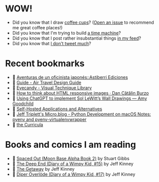 # WOW!

- Did you know that I draw [coffee cups](https://papercups.mamuso.net/)? ([Open an issue](https://github.com/mamuso/papercups/issues) to recommend me great coffee places!)
- Did you know that I'm trying to build [a time machine](https://github.com/mamuso/fluxcapacitor)?
- Did you know that I post rather insubstantial things [in my feed](https://feed.mamuso.net/)?
- Did you know that [I don't tweet much](https://twitter.com/mamuso)?

# Recent bookmarks

- 👀 [Aventuras de un oficinista japonés::Astiberri Ediciones](https://www.astiberri.com/products/aventuras-de-un-oficinista-japones)
- 👀 [Guide - Air Travel Design Guide](https://airtraveldesign.guide/Guide)
- 👀 [Eyecandy - Visual Technique Library](https://eyecannndy.com/)
- 👀 [How to think about HTML responsive images · Dan Cătălin Burzo](https://danburzo.ro/responsive-images-html/)
- 👀 [Using ChatGPT to implement Sol LeWitt’s Wall Drawings — Amy Goodchild](https://www.amygoodchild.com/blog/chatgpt-sol-lewitt-wall-drawings)
- 👀 [Self-Hosted Applications and Alternatives](https://selfh.st/apps/)
- 👀 [Jeff Triplett's Micro.blog - Python Development on macOS Notes: pyenv and pyenv-virtualenvwrapper](https://micro.webology.dev/2024/02/10/python-development-on.html)
- 👀 [the Curricula](https://www.thecurricula.com/)


# Books and comics I am reading

- 📘 [Spaced Out (Moon Base Alpha Book 2)](https://www.goodreads.com/book/show/26022750) by Stuart Gibbs
- 📘 [The Deep End (Diary of a Wimpy Kid, #15)](https://www.goodreads.com/book/show/51468119) by Jeff Kinney
- 📘 [The Getaway](https://www.goodreads.com/book/show/34803142) by Jeff Kinney
- 📘 [Diper Överlöde (Diary of a Wimpy Kid, #17)](https://www.goodreads.com/book/show/60541760) by Jeff Kinney

